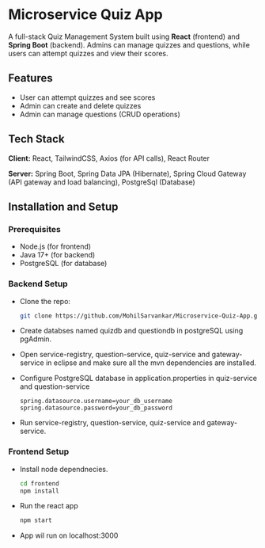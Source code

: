 
# Microservice Quiz App

A full-stack Quiz Management System built using **React** (frontend) and **Spring Boot** (backend). 
Admins can manage quizzes and questions, while users can attempt quizzes and view their scores.


## Features

- User can attempt quizzes and see scores  
- Admin can create and delete quizzes  
- Admin can manage questions (CRUD operations)  


## Tech Stack

**Client:** React, TailwindCSS, Axios (for API calls), React Router

**Server:** Spring Boot, Spring Data JPA (Hibernate), Spring Cloud Gateway (API gateway and load balancing), PostgreSql (Database)


## Installation and Setup

### Prerequisites

- Node.js (for frontend)
- Java 17+ (for backend)
- PostgreSQL (for database)

### Backend Setup
- Clone the repo:
   ```bash
   git clone https://github.com/MohilSarvankar/Microservice-Quiz-App.git

- Create databses named quizdb and questiondb in postgreSQL using pgAdmin.

- Open service-registry, question-service, quiz-service and gateway-service in eclipse and make sure all the mvn dependencies are installed.

- Configure PostgreSQL database in application.properties in quiz-service and question-service
    ```properties
    spring.datasource.username=your_db_username
    spring.datasource.password=your_db_password

- Run service-registry, question-service, quiz-service and gateway-service.

### Frontend Setup
- Install node dependnecies.
    ```bash
    cd frontend
    npm install

- Run the react app
    ```bash
    npm start

- App wil run on localhost:3000
    